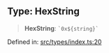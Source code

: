 
## Type: HexString

> **HexString**: `` `0x${string}` ``

Defined in: [src/types/index.ts:20](https://github.com/centrifuge/sdk/blob/89e29cfd91c249c6d0dc7754dc9ba4bee482214a/src/types/index.ts#L20)
